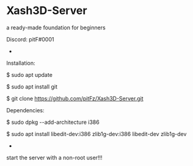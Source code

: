 # Xash3D-Server 

a ready-made foundation for beginners

Discord: pitF#0001

-

  Installation:

$ sudo apt update

$ sudo apt install git

$ git clone https://github.com/pitFz/Xash3D-Server.git

  Dependencies:

$ sudo dpkg --add-architecture i386

$ sudo apt install libedit-dev:i386 zlib1g-dev:i386 libedit-dev zlib1g-dev

- 

start the server with a non-root user!!!
 







